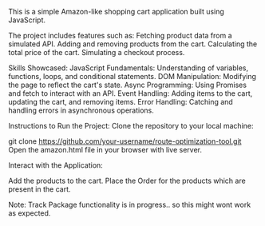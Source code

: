This is a simple Amazon-like shopping cart application built using JavaScript.  

The project includes features such as:
Fetching product data from a simulated API.
Adding and removing products from the cart.
Calculating the total price of the cart.
Simulating a checkout process.

Skills Showcased:
JavaScript Fundamentals: Understanding of variables, functions, loops, and conditional statements.
DOM Manipulation: Modifying the page to reflect the cart's state.
Async Programming: Using Promises and fetch to interact with an API.
Event Handling: Adding items to the cart, updating the cart, and removing items.
Error Handling: Catching and handling errors in asynchronous operations.


Instructions to Run the Project:
Clone the repository to your local machine:

git clone https://github.com/your-username/route-optimization-tool.git
Open the amazon.html file in your browser with live server.

Interact with the Application:

Add the products to the cart.
Place the Order for the products which are present in the cart.

Note: Track Package functionality is in progress.. so this might wont work as expected.
